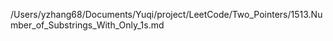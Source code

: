 /Users/yzhang68/Documents/Yuqi/project/LeetCode/Two_Pointers/1513.Number_of_Substrings_With_Only_1s.md